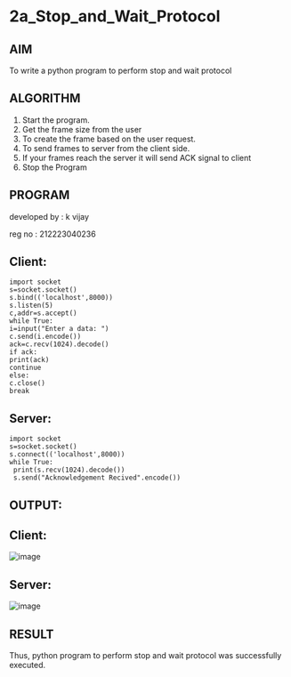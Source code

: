 # 2a_Stop_and_Wait_Protocol
## AIM 
To write a python program to perform stop and wait protocol
## ALGORITHM
1. Start the program.
2. Get the frame size from the user
3. To create the frame based on the user request.
4. To send frames to server from the client side.
5. If your frames reach the server it will send ACK signal to client
6. Stop the Program
## PROGRAM

developed by : k vijay

reg no : 212223040236

## Client:
```
import socket
s=socket.socket()
s.bind(('localhost',8000))
s.listen(5)
c,addr=s.accept()
while True:
i=input("Enter a data: ")
c.send(i.encode())
ack=c.recv(1024).decode()
if ack:
print(ack)
continue
else:
c.close()
break
```

## Server:
```
import socket
s=socket.socket()
s.connect(('localhost',8000))
while True:
 print(s.recv(1024).decode())
 s.send("Acknowledgement Recived".encode())
```
## OUTPUT:
## Client:
![image](https://github.com/user-attachments/assets/72c423bd-7209-432a-80a9-0d0ed90eedc8)
## Server:
![image](https://github.com/user-attachments/assets/ea861124-b375-4367-afd6-30fd8bd138b7)
## RESULT
Thus, python program to perform stop and wait protocol was successfully executed.
